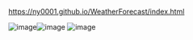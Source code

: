 https://ny0001.github.io/WeatherForecast/index.html

![image](https://i.ibb.co/wymh7dk/48d55e22560195-5631516579991.gif)![image](https://user-images.githubusercontent.com/48203127/110933623-aa623400-8335-11eb-9a11-e8a690d53807.png)
![image](https://user-images.githubusercontent.com/48203127/110933645-b51cc900-8335-11eb-9925-551b93d9e73b.png)




